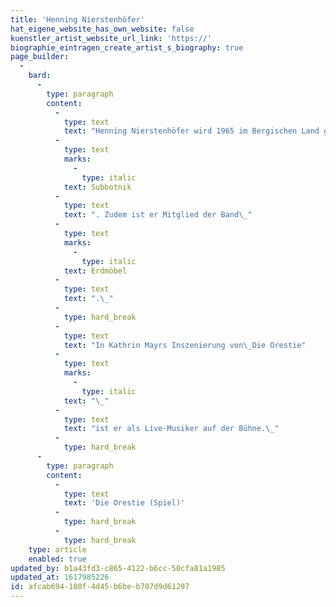 ```yaml
---
title: 'Henning Nierstenhöfer'
hat_eigene_website_has_own_website: false
kuenstler_artist_website_url_link: 'https://'
biographie_eintragen_create_artist_s_biography: true
page_builder:
  -
    bard:
      -
        type: paragraph
        content:
          -
            type: text
            text: "Henning Nierstenhöfer wird 1965 im Bergischen Land geboren. Er studiert Musik an der Folkwang Universität der Künste in Essen und der Yale-University, New Haven USA. Er ist in diversen Orchestern und Bands tätig, sowie als Korrepetitor und Beleuchter, arbeitet im Kabarett und als Toningenieur. Er spielt in und komponiert für diverse Theaterstücke u.a. am Schauspielhaus Zürich, Theater Neumarkt Zürich, Theater Freiburg, Schauspielhaus Düsseldorf, Schauspiel Köln und mit dem Theaterkollektiv\_"
          -
            type: text
            marks:
              -
                type: italic
            text: Subbotnik
          -
            type: text
            text: ". Zudem ist er Mitglied der Band\_"
          -
            type: text
            marks:
              -
                type: italic
            text: Erdmöbel
          -
            type: text
            text: ".\_"
          -
            type: hard_break
          -
            type: text
            text: "In Kathrin Mayrs Inszenierung von\_Die Orestie"
          -
            type: text
            marks:
              -
                type: italic
            text: "\_"
          -
            type: text
            text: "ist er als Live-Musiker auf der Bühne.\_"
          -
            type: hard_break
      -
        type: paragraph
        content:
          -
            type: text
            text: 'Die Orestie (Spiel)'
          -
            type: hard_break
          -
            type: hard_break
    type: article
    enabled: true
updated_by: b1a43fd3-c865-4122-b6cc-50cfa81a1985
updated_at: 1617985226
id: afcab694-180f-4d45-b6be-b707d9d61297
---
```

